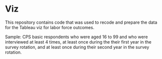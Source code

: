 # Viz
This repository contains code that was used to recode and prepare the data for the Tableau viz for labor force outcomes.

Sample: CPS basic respondents who were aged 16 to 99 and who were interviewed at least 4 times, at least once during the their first year in the survey rotation, and at least once during their second year in the survey rotation.
